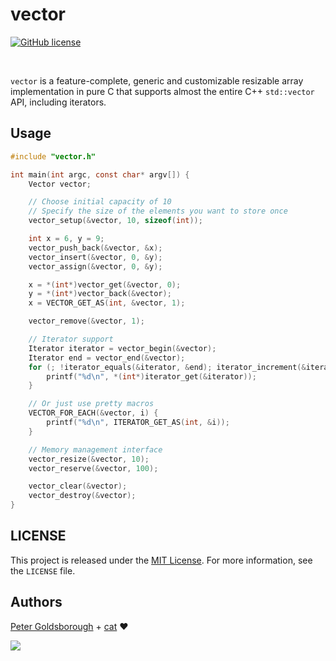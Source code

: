 # vector

[![GitHub license](https://img.shields.io/github/license/mashape/apistatus.svg?style=flat-square)](http://goldsborough.mit-license.org)

<br>

`vector` is a feature-complete, generic and customizable resizable array implementation in pure C that supports almost the entire C++ `std::vector` API, including iterators.

## Usage

```C
#include "vector.h"

int main(int argc, const char* argv[]) {
	Vector vector;

	// Choose initial capacity of 10
	// Specify the size of the elements you want to store once
	vector_setup(&vector, 10, sizeof(int));

	int x = 6, y = 9;
	vector_push_back(&vector, &x);
	vector_insert(&vector, 0, &y);
	vector_assign(&vector, 0, &y);

	x = *(int*)vector_get(&vector, 0);
	y = *(int*)vector_back(&vector);
	x = VECTOR_GET_AS(int, &vector, 1);

	vector_remove(&vector, 1);

	// Iterator support
	Iterator iterator = vector_begin(&vector);
	Iterator end = vector_end(&vector);
	for (; !iterator_equals(&iterator, &end); iterator_increment(&iterator)) {
		printf("%d\n", *(int*)iterator_get(&iterator));
	}

	// Or just use pretty macros
	VECTOR_FOR_EACH(&vector, i) {
		printf("%d\n", ITERATOR_GET_AS(int, &i));
	}

	// Memory management interface
	vector_resize(&vector, 10);
	vector_reserve(&vector, 100);

	vector_clear(&vector);
	vector_destroy(&vector);
}
```

## LICENSE

This project is released under the [MIT License](http://goldsborough.mit-license.org). For more information, see the `LICENSE` file.

## Authors

[Peter Goldsborough](http://www.goldsborough.me) + [cat](https://goo.gl/IpUmJn) :heart:

<a href="https://gratipay.com/~goldsborough/"><img src="http://img.shields.io/gratipay/goldsborough.png?style=flat-square"></a>
